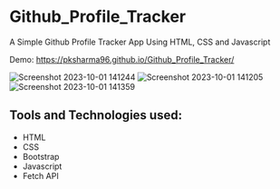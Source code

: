 # Github_Profile_Tracker
A Simple Github Profile Tracker App Using HTML, CSS and Javascript

Demo: https://pksharma96.github.io/Github_Profile_Tracker/

![Screenshot 2023-10-01 141244](https://github.com/PKSharma96/Github_Profile_Tracker/assets/77106007/69363831-c1ac-4e96-a9ba-9398b9d0098b)
![Screenshot 2023-10-01 141205](https://github.com/PKSharma96/Github_Profile_Tracker/assets/77106007/7b93dff6-ede6-4208-bbdf-8c1c30dca9a3)
![Screenshot 2023-10-01 141359](https://github.com/PKSharma96/Github_Profile_Tracker/assets/77106007/f387454e-715e-4c47-8bc9-15323eb9ca30)



## Tools and Technologies used: 
- HTML
- CSS 
- Bootstrap
- Javascript 
- Fetch API
